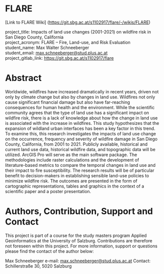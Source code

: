 # FLARE
[Link to FLARE Wiki] (https://git.sbg.ac.at/s1102917/flare/-/wikis/FLARE)

project_title: Impacts of land use changes (2001-2021) on wildfire risk in San Diego County, California  
project_acronym: FLARE – Fire, Land-use, and Risk Evaluation  
student_name: Max Walter Schneeberger  
student_email: max.schneeberger@stud.plus.ac.at  
project_gitlab_link: https://git.sbg.ac.at/s1102917/flare  

# Abstract
Worldwide, wildfires have increased dramatically in recent years, driven not only by climate change but also by changes in land use. Wildfires not only cause significant financial damage but also have far-reaching consequences for human health and the environment.  While the scientific community agrees that the type of land use has a significant impact on wildfire risk, there is a lack of knowledge about how the change in land use is associated with the increase in wildfires. This study hypothesizes that the expansion of wildland urban interfaces has been a key factor in this trend. To examine this, this research investigates the impacts of land use change on the occurrence, frequency and severity of wildfire damage in San Diego County, California, from 2001 to 2021. Publicly available, historical and current land use data, historical wildfire data, and topographic data will be utilized. ArcGIS Pro will serve as the main software package. The methodologies include raster calculations and the development of literature-based metrics to compare the temporal changes in land use and their impact to fire susceptibility. The research results will be of particular benefit to decision-makers in establishing sensible land-use policies to minimize wildfire risk. The outcomes are presented in the form of cartographic representations, tables and graphics in the context of a scientific paper and a poster presentation.

# Authors, Contribution, Support and Contact
This project is part of a course for the study masters program Applied Geoinformatics at the University of Salzburg. Contributions are therefore not foreseen within this project. For more information, support or questions please find the contact of the author below: 

Max Schneeberger
e-mail: max.schneeberger@stud.plus.ac.at
Contact: Schillerstraße 30, 5020 Salzburg